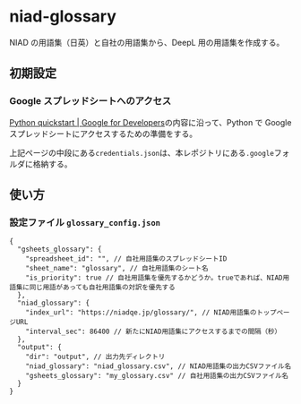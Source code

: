 # niad-glossary

NIAD の用語集（日英）と自社の用語集から、DeepL 用の用語集を作成する。

## 初期設定

### Google スプレッドシートへのアクセス

[Python quickstart | Google for Developers](https://developers.google.com/sheets/api/quickstart/python)の内容に沿って、Python で Google スプレッドシートにアクセスするための準備をする。

上記ページの中段にある`credentials.json`は、本レポジトリにある`.google`フォルダに格納する。

## 使い方

### 設定ファイル `glossary_config.json`

```jsonc
{
  "gsheets_glossary": {
    "spreadsheet_id": "", // 自社用語集のスプレッドシートID
    "sheet_name": "glossary", // 自社用語集のシート名
    "is_priority": true // 自社用語集を優先するかどうか。trueであれば、NIAD用語集に同じ用語があっても自社用語集の対訳を優先する
  },
  "niad_glossary": {
    "index_url": "https://niadqe.jp/glossary/", // NIAD用語集のトップページURL
    "interval_sec": 86400 // 新たにNIAD用語集にアクセスするまでの間隔（秒）
  },
  "output": {
    "dir": "output", // 出力先ディレクトリ
    "niad_glossary": "niad_glossary.csv", // NIAD用語集の出力CSVファイル名
    "gsheets_glossary": "my_glossary.csv" // 自社用語集の出力CSVファイル名
  }
}
```
